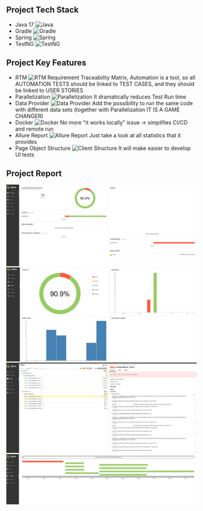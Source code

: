## Project Tech Stack
- Java 17 ![Java](https://img.shields.io/badge/Java-17-blue)
- Gradle ![Gradle](https://img.shields.io/badge/Gradle-blue)
- Spring ![Spring](https://img.shields.io/badge/Spring-green)
- TestNG ![TestNG](https://img.shields.io/badge/TestNG-orange)


## Project Key Features
- RTM ![RTM](https://img.shields.io/badge/RTM-Traceability-blue)
Requirement Traceability Matrix, Automation is a tool, so all AUTOMATION TESTS should be linked to TEST CASES, and they should be linked to USER STORIES
- Parallelization ![Parallelization](https://img.shields.io/badge/Parallelization-Game_Changer-brightgreen)
It dramatically reduces Test Run time
- Data Provider ![Data Provider](https://img.shields.io/badge/Data_Provider-Game_Changer-brightgreen)
Add the possibility to run the same code with different data sets (together with Parallelization IT IS A GAME CHANGER)
- Docker ![Docker](https://img.shields.io/badge/Docker-Support-blue)
No more "it works locally" issue -> simplifies CI/CD and remote run
- Allure Report ![Allure Report](https://img.shields.io/badge/Allure_Report-Statistics-blue)
Just take a look at all statistics that it provides
- Page Object Structure ![Client Structure](https://img.shields.io/badge/Client_Structure-OOP-yellow)
It will make easier to develop UI tests

## Project Report
![Main Report Screen](report-exmple/mainscreen.png)
![Statistics](report-exmple/statistics.png)
![Suites](report-exmple/suites.png)
![Timing](report-exmple/timing.png)


